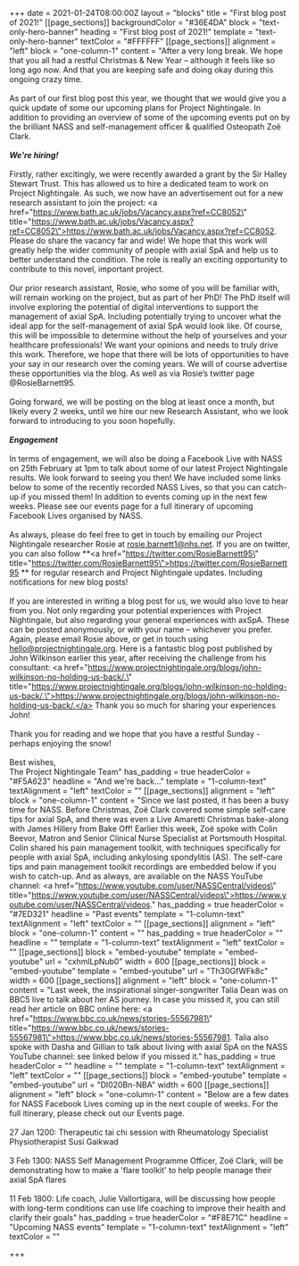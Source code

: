 +++
date = 2021-01-24T08:00:00Z
layout = "blocks"
title = "First blog post of 2021!"
[[page_sections]]
backgroundColor = "#36E4DA"
block = "text-only-hero-banner"
heading = "First blog post of 2021!"
template = "text-only-hero-banner"
textColor = "#FFFFFF"
[[page_sections]]
alignment = "left"
block = "one-column-1"
content = "After a very long break. We hope that you all had a restful Christmas &amp; New Year – although it feels like so long ago now. And that you are keeping safe and doing okay during this ongoing crazy time.<br><br>As part of our first blog post this year, we thought that we would give you a quick update of some our upcoming plans for Project Nightingale. In addition to providing an overview of some of the upcoming events put on by the brilliant NASS and self-management officer &amp; qualified Osteopath Zoë Clark.<br><br><strong><em>We're hiring!</em></strong><br><br>Firstly, rather excitingly, we were recently awarded a grant by the Sir Halley Stewart Trust. This has allowed us to hire a dedicated team to work on Project Nightingale. As such, we now have an advertisement out for a new research assistant to join the project: <a href=\"https://www.bath.ac.uk/jobs/Vacancy.aspx?ref=CC8052\" title=\"https://www.bath.ac.uk/jobs/Vacancy.aspx?ref=CC8052\">https://www.bath.ac.uk/jobs/Vacancy.aspx?ref=CC8052</a>. Please do share the vacancy far and wide! We hope that this work will greatly help the wider community of people with axial SpA and help us to better understand the condition. The role is really an exciting opportunity to contribute to this novel, important project.<br><br>Our prior research assistant, Rosie, who some of you will be familiar with, will remain working on the project, but as part of her PhD! The PhD itself will involve exploring the potential of digital interventions to support the management of axial SpA. Including potentially trying to uncover what the ideal app for the self-management of axial SpA would look like. Of course, this will be impossible to determine without the help of yourselves and your healthcare professionals! We want your opinions and needs to truly drive this work. Therefore, we hope that there will be lots of opportunities to have your say in our research over the coming years. We will of course advertise these opportunities via the blog. As well as via Rosie’s twitter page @RosieBarnett95.<br><br>Going forward, we will be posting on the blog at least once a month, but likely every 2 weeks, until we hire our new Research Assistant, who we look forward to introducing to you soon hopefully.<br><br><strong><em>Engagement</em></strong><br><br>In terms of engagement, we will also be doing a Facebook Live with NASS on 25th February at 1pm to talk about some of our latest Project Nightingale results. We look forward to seeing you then! We have included some links below to some of the recently recorded NASS Lives, so that you can catch-up if you missed them! In addition to events coming up in the next few weeks. Please see our events page for a full itinerary of upcoming Facebook Lives organised by NASS.<br><br>As always, please do feel free to get in touch by emailing our Project Nightingale researcher Rosie at rosie.barnett1@nhs.net. If you are on twitter, you can also follow **<a href=\"https://twitter.com/RosieBarnett95\" title=\"https://twitter.com/RosieBarnett95\">https://twitter.com/RosieBarnett95</a> ** for regular research and Project Nightingale updates. Including notifications for new blog posts!<br><br>If you are interested in writing a blog post for us, we would also love to hear from you. Not only regarding your potential experiences with Project Nightingale, but also regarding your general experiences with axSpA. These can be posted anonymously, or with your name – whichever you prefer. Again, please email Rosie above, or get in touch using hello@projectnightingale.org. Here is a fantastic blog post published by John Wilkinson earlier this year, after receiving the challenge from his consultant: <a href=\"https://www.projectnightingale.org/blogs/john-wilkinson-no-holding-us-back/.\" title=\"https://www.projectnightingale.org/blogs/john-wilkinson-no-holding-us-back/.\">https://www.projectnightingale.org/blogs/john-wilkinson-no-holding-us-back/.</a> Thank you so much for sharing your experiences John!<br><br>Thank you for reading and we hope that you have a restful Sunday - perhaps enjoying the snow!<br><br>Best wishes,<br>The Project Nightingale Team"
has_padding = true
headerColor = "#F5A623"
headline = "And we're back..."
template = "1-column-text"
textAlignment = "left"
textColor = ""
[[page_sections]]
alignment = "left"
block = "one-column-1"
content = "Since we last posted, it has been a busy time for NASS. Before Christmas, Zoë Clark covered some simple self-care tips for axial SpA, and there was even a Live Amaretti Christmas bake-along with James Hillery from Bake Off! Earlier this week, Zoë spoke with Colin Beevor, Matron and Senior Clinical Nurse Specialist at Portsmouth Hospital. Colin shared his pain management toolkit, with techniques specifically for people with axial SpA, including ankylosing spondylitis (AS). The self-care tips and pain management toolkit recordings are embedded below if you wish to catch-up. And as always, are available on the NASS YouTube channel: <a href=\"https://www.youtube.com/user/NASSCentral/videos\" title=\"https://www.youtube.com/user/NASSCentral/videos\">https://www.youtube.com/user/NASSCentral/videos</a>."
has_padding = true
headerColor = "#7ED321"
headline = "Past events"
template = "1-column-text"
textAlignment = "left"
textColor = ""
[[page_sections]]
alignment = "left"
block = "one-column-1"
content = ""
has_padding = true
headerColor = ""
headline = ""
template = "1-column-text"
textAlignment = "left"
textColor = ""
[[page_sections]]
block = "embed-youtube"
template = "embed-youtube"
url = "cxhmlLpNub0"
width = 600
[[page_sections]]
block = "embed-youtube"
template = "embed-youtube"
url = "Th30GfWFk8c"
width = 600
[[page_sections]]
alignment = "left"
block = "one-column-1"
content = "Last week, the inspirational singer-songwriter Talia Dean was on BBC5 live to talk about her AS journey. In case you missed it, you can still read her article on BBC online here: <a href=\"https://www.bbc.co.uk/news/stories-55567981\" title=\"https://www.bbc.co.uk/news/stories-55567981\">https://www.bbc.co.uk/news/stories-55567981</a>. Talia also spoke with Dasha and Gillian to talk about living with axial SpA on the NASS YouTube channel: see linked below if you missed it."
has_padding = true
headerColor = ""
headline = ""
template = "1-column-text"
textAlignment = "left"
textColor = ""
[[page_sections]]
block = "embed-youtube"
template = "embed-youtube"
url = "Dl020Bn-NBA"
width = 600
[[page_sections]]
alignment = "left"
block = "one-column-1"
content = "Below are a few dates for NASS Facebook Lives coming up in the next couple of weeks. For the full itinerary, please check out our Events page.<br><br>27 Jan 1200: Therapeutic tai chi session with Rheumatology Specialist Physiotherapist Susi Gaikwad<br><br>3 Feb 1300: NASS Self Management Programme Officer, Zoë Clark, will be demonstrating how to make a 'flare toolkit' to help people manage their axial SpA flares<br><br>11 Feb 1800: Life coach, Julie Vallortigara, will be discussing how people with long-term conditions can use life coaching to improve their health and clarify their goals"
has_padding = true
headerColor = "#F8E71C"
headline = "Upcoming NASS events"
template = "1-column-text"
textAlignment = "left"
textColor = ""

+++
